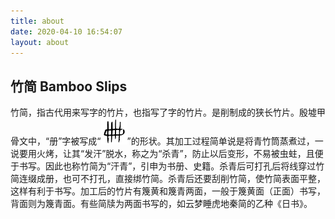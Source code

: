 ```yaml
---
title: about
date: 2020-04-10 16:54:07
layout: about
---
```


## 竹简 Bamboo Slips  

竹简，指古代用来写字的竹片，也指写了字的竹片。是削制成的狭长竹片。殷墟甲骨文中，“册”字被写成“[<img src="/images/oracle.svg" alt="册-oracle.svg" style="zoom:7%;" />](https://zh.wikipedia.org/wiki/File:冊-oracle.svg)”的形状。其加工过程简单说是将青竹筒蒸煮过，一说要用火烤，让其“发汗”脱水，称之为“杀青”，防止以后变形，不易被虫蛀，且便于书写。因此也称竹简为“汗青”，引申为书册、史籍。杀青后可打孔后将线穿过竹简连缀成册，也可不打孔，直接绑竹简。杀青后还要刮削竹简，使竹简表面平整，这样有利于书写。加工后的竹片有篾黄和篾青两面，一般于篾黄面（正面）书写，背面则为篾青面。有些简牍为两面书写的，如云梦睡虎地秦简的乙种《日书》。

